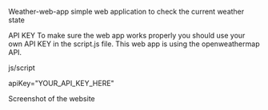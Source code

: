 Weather-web-app
simple web application to check the current weather state

API KEY
To make sure the web app works properly you should use your own API KEY in the script.js file.
This web app is using the openweathermap API.

js/script

apiKey="YOUR_API_KEY_HERE"

Screenshot of the website 

